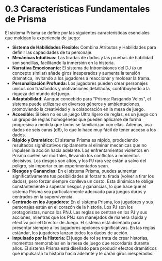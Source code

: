 # 0.3 Características Fundamentales de Prisma

El sistema Prisma se define por las siguientes características esenciales que moldean la experiencia de juego:

*   **Sistema de Habilidades Flexible:** Combina Atributos y Habilidades para definir las capacidades de tu personaje.
*   **Mecánicas Intuitivas:** Las tiradas de dados y las pruebas de habilidad son sencillas, facilitando la inmersión en la historia.
*   **Narrativa Emocionante:** El sistema de Intromisiones del DJ (o un concepto similar) añade giros inesperados y aumenta la tensión dramática, invitando a los jugadores a reaccionar y moldear la trama.
*   **Personalización Profunda:** Los jugadores pueden crear personajes únicos con trasfondos y motivaciones detalladas, contribuyendo a la riqueza del mundo del juego.
*   **Adaptabilidad:** Aunque concebido para "Prisma: Rasgando Velos", el sistema puede utilizarse en diversos géneros y ambientaciones, promoviendo la creatividad y la colaboración en la mesa de juego.
*   **Accesible:** Si bien no es un juego Ultra ligero de reglas, es un juego con un grupo de reglas homogéneas que pueden aplicarse de forma progresiva a medida que todos se familiarizan con ellas. Además, usa dados de seis caras (d6), lo que lo hace muy fácil de tener acceso a los dados.
*   **Rápido y Dramático:** El sistema Prisma es rápido, produciendo resultados significativos rápidamente al eliminar mecánicas que no impulsen la acción hacia adelante. Los enfrentamientos violentos en Prisma suelen ser mortales, llevando los conflictos a momentos decisivos. Los riesgos son altos, y los PJ rara vez están a salvo del peligro, sin importar cuán experimentados sean.
*   **Riesgos y Ganancias:** En el sistema Prisma, puedes aumentar significativamente tus posibilidades al forzar tu tirada (volver a tirar los dados), pero forzar siempre conlleva un costo. Esta dinámica te obliga constantemente a sopesar riesgos y ganancias, lo que hace que el sistema Prisma sea particularmente adecuado para juegos duros y centrados en la supervivencia.
*   **Centrado en los Jugadores:** En el sistema Prisma, los jugadores y sus personajes están en el corazón de la historia. Los PJ son los protagonistas, nunca los PNJ. Las reglas se centran en los PJ y sus acciones, mientras que los PNJ son manejados de manera rápida y efectiva por el Director de Juego. El sistema está diseñado para presentar siempre a los jugadores opciones significativas. En las reglas estándar, los jugadores lanzan todos los dados de acción.
*   **Impulsado por la Historia:** El juego de rol se trata de crear historias, momentos memorables en la mesa de juego que recordarás durante años. El sistema Prisma está diseñado para producir efectos dramáticos que impulsarán tu historia hacia adelante y le darán giros inesperados.

